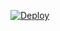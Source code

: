 [![Deploy](https://www.herokucdn.com/deploy/button.png)](https://dashboard.heroku.com/new?template=https://github.com/xiaolong-chen/application)